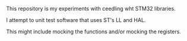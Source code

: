 

This repository is my experiments with ceedling wht STM32 libraries.

I attempt to unit test software that uses ST's LL and HAL. 

This might include mocking the functions and/or mocking the registers.

